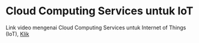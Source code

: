 # Cloud Computing Services untuk IoT

Link video mengenai Cloud Computing Services untuk Internet of Things (IoT), [Klik](www.youtube.com)
